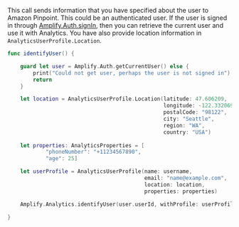 This call sends information that you have specified about the user to Amazon Pinpoint. This could be an authenticated user. If the user is signed in through [Amplify.Auth.signIn](~/lib/auth/signin.md), then you can retrieve the current user and use it with Analytics. You have also provide location information in `AnalyticsUserProfile.Location`.

```swift
func identifyUser() {

    guard let user = Amplify.Auth.getCurrentUser() else {
        print("Could not get user, perhaps the user is not signed in")
        return
    }

    let location = AnalyticsUserProfile.Location(latitude: 47.606209,
                                                 longitude: -122.332069,
                                                 postalCode: "98122",
                                                 city: "Seattle",
                                                 region: "WA",
                                                 country: "USA")
                                                 
    let properties: AnalyticsProperties = [
            "phoneNumber": "+11234567890",
            "age": 25]

    let userProfile = AnalyticsUserProfile(name: username,
                                           email: "name@example.com",
                                           location: location,
                                           properties: properties)

    Amplify.Analytics.identifyUser(user.userId, withProfile: userProfile)

}
```
